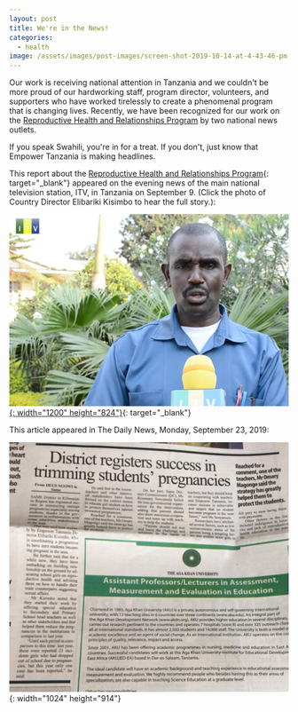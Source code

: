 ```yaml
---
layout: post
title: We're in the News!
categories:
  - health
image: /assets/images/post-images/screen-shot-2019-10-14-at-4-43-46-pm.png
---
```


Our work is receiving national attention in Tanzania and we couldn't be more proud of our hardworking staff, program director, volunteers, and supporters who have worked tirelessly to create a phenomenal program that is changing lives. Recently, we have been recognized for our work on the [Reproductive Health and Relationships Program](https://empowertz.org/reproductive/)&nbsp;by two national news outlets.

If you speak Swahili, you're in for a treat. If you don't, just know that Empower Tanzania is making headlines.

This report about the [Reproductive Health and Relationships Program](https://empowertz.org/reproductive/){: target="_blank"}&nbsp;appeared on the evening news of the main national television station, ITV, in Tanzania on September 9. (Click the photo of Country Director Elibariki Kisimbo to hear the full story.):

[![](/uploads/2019/10/13/were-in-the-news/eli-on-tv.jpg){: width="1200" height="824"}](https://www.youtube.com/watch?v=3ZIBjuh9L70&amp;feature=youtu.be){: target="_blank"}

This article appeared in The Daily News, Monday, September 23, 2019:

![](/uploads/daily-news---rhrp.JPG){: width="1024" height="914"}